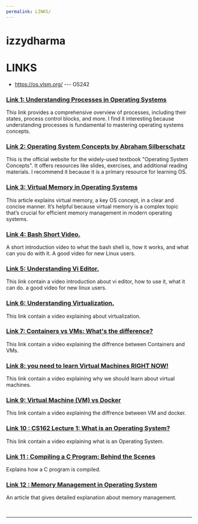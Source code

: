 ```yaml
---
permalink: LINKS/
---
```


# izzydharma 
# LINKS

* <https://os.vlsm.org/> --- OS242

### [Link 1: Understanding Processes in Operating Systems](https://www.geeksforgeeks.org/processes-in-operating-systems/)
This link provides a comprehensive overview of processes, including their states, process control blocks, and more. I find it interesting because understanding processes is fundamental to mastering operating systems concepts.

### [Link 2: Operating System Concepts by Abraham Silberschatz](https://www.os-book.com/OS10/index.html)
This is the official website for the widely-used textbook "Operating System Concepts". It offers resources like slides, exercises, and additional reading materials. I recommend it because it is a primary resource for learning OS.

### [Link 3: Virtual Memory in Operating Systems](https://www.tutorialspoint.com/operating_system/os_virtual_memory.htm)
This article explains virtual memory, a key OS concept, in a clear and concise manner. It’s helpful because virtual memory is a complex topic that’s crucial for efficient memory management in modern operating systems.

### [Link 4: Bash Short Video.](https://www.youtube.com/watch?v=I4EWvMFj37g)
A short introduction video to what the bash shell is, how it works, and what can you do with it. A good video for new Linux users.

### [Link 5: Understanding Vi Editor.](https://www.youtube.com/watch?v=pU2k776i2Zw)
This link contain a video introduction about vi editor, how to use it, what it can do. a good video for new linux users.

### [Link 6: Understanding Virtualization.](https://www.youtube.com/watch?v=FZR0rG3HKIk)
This link contain a video explaining about virtualization.

### [Link 7: Containers vs VMs: What's the difference?](https://www.youtube.com/watch?v=cjXI-yxqGTI)
This link contain a video explaining the diffrence between Containers and VMs.

### [Link 8: you need to learn Virtual Machines RIGHT NOW!](https://www.youtube.com/watch?v=wX75Z-4MEoM)
This link contain a video explaining why we should learn about virtual machines.

### [Link 9:  Virtual Machine (VM) vs Docker](https://www.youtube.com/watch?v=a1M_thDTqmU)
This link contain a video explaining the diffrence between VM and docker.

### [Link 10 : CS162 Lecture 1: What is an Operating System?](https://www.youtube.com/watch?v=pPzVV2kkGHc&list=PLF2K2xZjNEf97A_uBCwEl61sdxWVP7VWC)
This link contain a video explaining what is an Operating System.

### [Link 11 : Compiling a C Program: Behind the Scenes](https://www.geeksforgeeks.org/compiling-a-c-program-behind-the-scenes/)
Explains how a C program is compiled.

### [Link 12 : Memory Management in Operating System](https://www.geeksforgeeks.org/memory-management-in-operating-system/)
An article that gives detailed explanation about memory management.

<br>
<hr>
